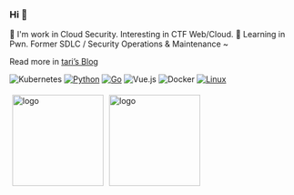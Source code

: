 ### Hi 👋

🔭 I'm work in Cloud Security. Interesting in CTF Web/Cloud. 🌱 Learning in Pwn. Former SDLC / Security Operations & Maintenance ~

Read more in [tari’s Blog](https://tari.moe)

![Kubernetes](https://img.shields.io/badge/kubernetes-%23326ce5.svg?style=for-the-badge&logo=kubernetes&logoColor=white)
[![Python](https://img.shields.io/badge/-Python-3776AB?style=for-the-badge&logo=python&logoColor=ffffff)](https://www.python.org/)
[![Go](https://img.shields.io/badge/-Golang-2496ED?style=for-the-badge&logo=Go&logoColor=ffffff)](https://go.dev/)
![Vue.js](https://img.shields.io/badge/-Vue.js-4FC08D?style=for-the-badge&logo=Vue.js&logoColor=ffffff)
![Docker](https://img.shields.io/badge/Docker-2496ED?style=for-the-badge&logo=docker&logoColor=ffffff)
[![Linux](https://img.shields.io/badge/-Linux-333333?style=for-the-badge&logo=linux&logoColor=white)](https://www.linuxfoundation.org/)

<img src="https://github-readme-stats.vercel.app/api?username=tarihub&show_icons=true&count_private=true" alt="logo" height="160" align="left" style="margin: 5px; margin-bottom: 20px;" />

<img src="https://github-readme-stats.vercel.app/api/top-langs/?username=tarihub&layout=compact&hide=html,css,javascript&count_private=true" alt="logo" height="160" align="left" style="margin: 5px; margin-bottom: 20px;">

<!--
**tarihub/tarihub** is a ✨ _special_ ✨ repository because its `README.md` (this file) appears on your GitHub profile.

Here are some ideas to get you started:

- 🔭 I’m currently working on ...
-  I’m currently learning ...
- 👯 I’m looking to collaborate on ...
- 🤔 I’m looking for help with ...
- 💬 Ask me about ...
- 📫 How to reach me: ...
- 😄 Pronouns: ...
- ⚡ Fun fact: ...
-->
